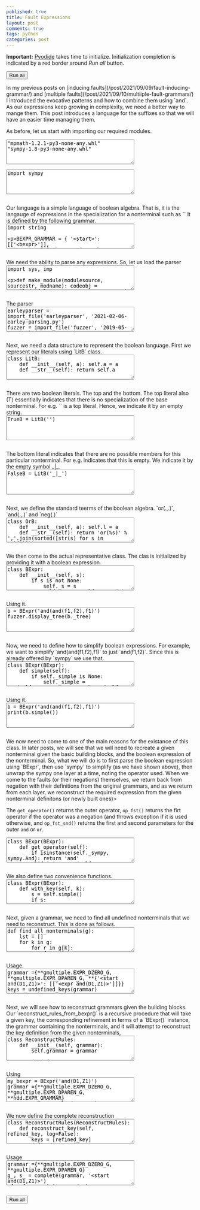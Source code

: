 ```yaml
---
published: true
title: Fault Expressions
layout: post
comments: true
tags: python
categories: post
---
```

<script type="text/javascript">window.languagePluginUrl='/resources/pyodide/full/3.8/';</script>
<script src="/resources/pyodide/full/3.8/pyodide.js"></script>
<link rel="stylesheet" type="text/css" media="all" href="/resources/skulpt/css/codemirror.css">
<link rel="stylesheet" type="text/css" media="all" href="/resources/skulpt/css/solarized.css">
<link rel="stylesheet" type="text/css" media="all" href="/resources/skulpt/css/env/editor.css">

<script src="/resources/skulpt/js/codemirrorepl.js" type="text/javascript"></script>
<script src="/resources/skulpt/js/python.js" type="text/javascript"></script>
<script src="/resources/pyodide/js/env/editor.js" type="text/javascript"></script>

**Important:** [Pyodide](https://pyodide.readthedocs.io/en/latest/) takes time to initialize.
Initialization completion is indicated by a red border around *Run all* button.
<form name='python_run_form'>
<button type="button" name="python_run_all">Run all</button>
</form>
In my previous posts on [inducing faults](/post/2021/09/09/fault-inducing-grammar/)
and [multiple faults](/post/2021/09/10/multiiple-fault-grammars/) I introduced
the evocative patterns and how to combine them using `and`. As our expressions
keep growing in complexity, we need a better way to mange them. This post
introduces a language for the suffixes so that we will have an easier time
managing them.

As before, let us start with importing our required modules.

<form name='python_run_form'>
<textarea cols="40" rows="4" id='python_pre_edit' name='python_edit'>
"mpmath-1.2.1-py3-none-any.whl"
"sympy-1.8-py3-none-any.whl"
</textarea>
</form>

<!--
############
import sympy

############
-->
<form name='python_run_form'>
<textarea cols="40" rows="4" name='python_edit'>
import sympy
</textarea><br />
<pre class='Output' name='python_output'></pre>
<div name='python_canvas'></div>
</form>
Our language is a simple language of boolean algebra. That is, it is the
langauge of expressions in the specialization for a nonterminal such as `<A and(f1,f2)>`
It is defined by the following grammar.

<!--
############
import string



BEXPR_GRAMMAR = {
    '<start>': [['<bexpr>']],
    '<bexpr>': [
        ['<bop>', '(', '<bexprs>', ')'],
        ['<fault>']],
    '<bexprs>' : [['<bexpr>', ',', '<bexprs>'], ['<bexpr>']],
    '<bop>' : [list('and'), list('or'), list('neg')],
    '<fault>': [['<letters>'], []],
    '<letters>': [
        ['<letter>'],
        ['<letter>', '<letters>']],
    '<letter>': [[i] for i in (
        string.ascii_lowercase +
        string.ascii_uppercase +
        string.digits) + '_+*.-']
}
BEXPR_START = '<start>'

############
-->
<form name='python_run_form'>
<textarea cols="40" rows="4" name='python_edit'>
import string



BEXPR_GRAMMAR = {
    &#x27;&lt;start&gt;&#x27;: [[&#x27;&lt;bexpr&gt;&#x27;]],
    &#x27;&lt;bexpr&gt;&#x27;: [
        [&#x27;&lt;bop&gt;&#x27;, &#x27;(&#x27;, &#x27;&lt;bexprs&gt;&#x27;, &#x27;)&#x27;],
        [&#x27;&lt;fault&gt;&#x27;]],
    &#x27;&lt;bexprs&gt;&#x27; : [[&#x27;&lt;bexpr&gt;&#x27;, &#x27;,&#x27;, &#x27;&lt;bexprs&gt;&#x27;], [&#x27;&lt;bexpr&gt;&#x27;]],
    &#x27;&lt;bop&gt;&#x27; : [list(&#x27;and&#x27;), list(&#x27;or&#x27;), list(&#x27;neg&#x27;)],
    &#x27;&lt;fault&gt;&#x27;: [[&#x27;&lt;letters&gt;&#x27;], []],
    &#x27;&lt;letters&gt;&#x27;: [
        [&#x27;&lt;letter&gt;&#x27;],
        [&#x27;&lt;letter&gt;&#x27;, &#x27;&lt;letters&gt;&#x27;]],
    &#x27;&lt;letter&gt;&#x27;: [[i] for i in (
        string.ascii_lowercase +
        string.ascii_uppercase +
        string.digits) + &#x27;_+*.-&#x27;]
}
BEXPR_START = &#x27;&lt;start&gt;&#x27;
</textarea><br />
<pre class='Output' name='python_output'></pre>
<div name='python_canvas'></div>
</form>
We need the ability to parse any expressions. So, let us load the parser

<!--
############
import sys, imp

def make_module(modulesource, sourcestr, modname):
    codeobj = compile(modulesource, sourcestr, 'exec')
    newmodule = imp.new_module(modname)
    exec(codeobj, newmodule.__dict__)
    return newmodule

def import_file(name, location):
    if "pyodide" in sys.modules:
        import pyodide
        github_repo = 'https://raw.githubusercontent.com/'
        my_repo =  'rahulgopinath/rahulgopinath.github.io'
        module_loc = github_repo + my_repo + '/master/notebooks/%s' % location
        module_str = pyodide.open_url(module_loc).getvalue()
    else:
        module_loc = './notebooks/%s' % location
        with open(module_loc) as f:
            module_str = f.read()
    return make_module(module_str, module_loc, name)

############
-->
<form name='python_run_form'>
<textarea cols="40" rows="4" name='python_edit'>
import sys, imp

def make_module(modulesource, sourcestr, modname):
    codeobj = compile(modulesource, sourcestr, &#x27;exec&#x27;)
    newmodule = imp.new_module(modname)
    exec(codeobj, newmodule.__dict__)
    return newmodule

def import_file(name, location):
    if &quot;pyodide&quot; in sys.modules:
        import pyodide
        github_repo = &#x27;https://raw.githubusercontent.com/&#x27;
        my_repo =  &#x27;rahulgopinath/rahulgopinath.github.io&#x27;
        module_loc = github_repo + my_repo + &#x27;/master/notebooks/%s&#x27; % location
        module_str = pyodide.open_url(module_loc).getvalue()
    else:
        module_loc = &#x27;./notebooks/%s&#x27; % location
        with open(module_loc) as f:
            module_str = f.read()
    return make_module(module_str, module_loc, name)
</textarea><br />
<pre class='Output' name='python_output'></pre>
<div name='python_canvas'></div>
</form>
The parser

<!--
############
earleyparser = import_file('earleyparser', '2021-02-06-earley-parsing.py')
fuzzer = import_file('fuzzer', '2019-05-28-simplefuzzer-01.py')
gatleast = import_file('gatleast', '2021-09-09-fault-inducing-grammar.py')
gmultiple = import_file('gmultiple', '2021-09-10-multiiple-fault-grammars.py')
hdd = import_file('hdd', '2019-12-04-hdd.py')
############
-->
<form name='python_run_form'>
<textarea cols="40" rows="4" name='python_edit'>
earleyparser = import_file(&#x27;earleyparser&#x27;, &#x27;2021-02-06-earley-parsing.py&#x27;)
fuzzer = import_file(&#x27;fuzzer&#x27;, &#x27;2019-05-28-simplefuzzer-01.py&#x27;)
gatleast = import_file(&#x27;gatleast&#x27;, &#x27;2021-09-09-fault-inducing-grammar.py&#x27;)
gmultiple = import_file(&#x27;gmultiple&#x27;, &#x27;2021-09-10-multiiple-fault-grammars.py&#x27;)
hdd = import_file(&#x27;hdd&#x27;, &#x27;2019-12-04-hdd.py&#x27;)
</textarea><br />
<pre class='Output' name='python_output'></pre>
<div name='python_canvas'></div>
</form>
Next, we need a data structure to represent the boolean language.
First we represent our literals using `LitB` class.

<!--
############
class LitB:
    def __init__(self, a): self.a = a
    def __str__(self): return self.a

############
-->
<form name='python_run_form'>
<textarea cols="40" rows="4" name='python_edit'>
class LitB:
    def __init__(self, a): self.a = a
    def __str__(self): return self.a
</textarea><br />
<pre class='Output' name='python_output'></pre>
<div name='python_canvas'></div>
</form>
There are two boolean literals. The top and the bottom. The top literal
also (T) essentially indicates that there is no specialization of the base
nonterminal. For e.g. `<A>` is a top literal.
Hence, we indicate it by an empty string.

<!--
############
TrueB = LitB('')

############
-->
<form name='python_run_form'>
<textarea cols="40" rows="4" name='python_edit'>
TrueB = LitB(&#x27;&#x27;)
</textarea><br />
<pre class='Output' name='python_output'></pre>
<div name='python_canvas'></div>
</form>
The bottom literal indicates that there are no possible members for this
particular nonterminal. For e.g. <A _|_> indicates that this is empty.
We indicate it by the empty symbol _|_.

<!--
############
FalseB = LitB('_|_')

############
-->
<form name='python_run_form'>
<textarea cols="40" rows="4" name='python_edit'>
FalseB = LitB(&#x27;_|_&#x27;)
</textarea><br />
<pre class='Output' name='python_output'></pre>
<div name='python_canvas'></div>
</form>
Next, we define the standard teerms of the boolean algebra. `or(.,.)`, `and(.,.)` and `neg(.)`

<!--
############
class OrB:
    def __init__(self, a): self.l = a
    def __str__(self): return 'or(%s)' % ','.join(sorted([str(s) for s in self.l]))
class AndB:
    def __init__(self, a): self.l = a
    def __str__(self): return 'and(%s)' % ','.join(sorted([str(s) for s in self.l]))
class NegB:
    def __init__(self, a): self.a = a
    def __str__(self): return 'neg(%s)' % str(self.a)
class B:
    def __init__(self, a): self.a = a
    def __str__(self): return str(self.a)

############
-->
<form name='python_run_form'>
<textarea cols="40" rows="4" name='python_edit'>
class OrB:
    def __init__(self, a): self.l = a
    def __str__(self): return &#x27;or(%s)&#x27; % &#x27;,&#x27;.join(sorted([str(s) for s in self.l]))
class AndB:
    def __init__(self, a): self.l = a
    def __str__(self): return &#x27;and(%s)&#x27; % &#x27;,&#x27;.join(sorted([str(s) for s in self.l]))
class NegB:
    def __init__(self, a): self.a = a
    def __str__(self): return &#x27;neg(%s)&#x27; % str(self.a)
class B:
    def __init__(self, a): self.a = a
    def __str__(self): return str(self.a)
</textarea><br />
<pre class='Output' name='python_output'></pre>
<div name='python_canvas'></div>
</form>
We then come to the actual representative class. The clas is initialized by
providing it with a boolean expression.

<!--
############
class BExpr:
    def __init__(self, s):
        if s is not None:
            self._s = s
            self._tree = self._parse(s)
            self._simple, self._sympy = self._simplify()
        else: # create
            self._s = None
            self._tree = None
            self._simple = None
            self._sympy = None

    def _parse(self, k):
        bexpr_parser = earleyparser.EarleyParser(BEXPR_GRAMMAR)
        bparse_tree = list(bexpr_parser.parse_on(k, start_symbol=BEXPR_START))[0]
        bexpr = bparse_tree[1][0]
        return bexpr

    def _simplify(self):
        return None,None

############
-->
<form name='python_run_form'>
<textarea cols="40" rows="4" name='python_edit'>
class BExpr:
    def __init__(self, s):
        if s is not None:
            self._s = s
            self._tree = self._parse(s)
            self._simple, self._sympy = self._simplify()
        else: # create
            self._s = None
            self._tree = None
            self._simple = None
            self._sympy = None

    def _parse(self, k):
        bexpr_parser = earleyparser.EarleyParser(BEXPR_GRAMMAR)
        bparse_tree = list(bexpr_parser.parse_on(k, start_symbol=BEXPR_START))[0]
        bexpr = bparse_tree[1][0]
        return bexpr

    def _simplify(self):
        return None,None
</textarea><br />
<pre class='Output' name='python_output'></pre>
<div name='python_canvas'></div>
</form>
Using it.

<!--
############
b = BExpr('and(and(f1,f2),f1)')
fuzzer.display_tree(b._tree)

############
-->
<form name='python_run_form'>
<textarea cols="40" rows="4" name='python_edit'>
b = BExpr(&#x27;and(and(f1,f2),f1)&#x27;)
fuzzer.display_tree(b._tree)
</textarea><br />
<pre class='Output' name='python_output'></pre>
<div name='python_canvas'></div>
</form>
Now, we need to define how to simplify boolean expressions. For example,
we want to simplify `and(and(f1,f2),f1)` to just `and(f1,f2)`. Since this
is already offered by `sympy` we use that.

<!--
############
class BExpr(BExpr):
    def simple(self):
        if self._simple is None:
            self._simple = str(self._convert_sympy_to_bexpr(self._sympy))
        return self._simple

    def _simplify(self):
        e0, defs = self._convert_to_sympy(self._tree)
        e1 = sympy.to_dnf(e0)
        e2 = self._convert_sympy_to_bexpr(e1)
        v = str(e2)
        my_keys = [k for k in defs]
        for k in my_keys:
            del defs[k]
        return v, e1

    def _flatten(self, bexprs):
        assert bexprs[0] == '<bexprs>'
        if len(bexprs[1]) == 1:
            return [bexprs[1][0]]
        else:
            assert len(bexprs[1]) == 3
            a = bexprs[1][0]
            comma = bexprs[1][1]
            rest = bexprs[1][2]
            return [a] + self._flatten(rest)

    def _convert_sympy_to_bexpr(self, sexpr, log=False):
        if isinstance(sexpr, sympy.Symbol):
            return B(str(sexpr))
        elif isinstance(sexpr, sympy.Not):
            return NegB(self._convert_sympy_to_bexpr(sexpr.args[0]))
        elif isinstance(sexpr, sympy.And):
            a = sexpr.args[0]
            b = sexpr.args[1]
            if isinstance(a, sympy.Not):
                if str(a.args[0]) == str(b): return FalseB # F & ~F == _|_
            elif isinstance(b, sympy.Not):
                if str(b.args[0]) == str(a): return FalseB # F & ~F == _|_
            sym_vars = sorted([self._convert_sympy_to_bexpr(a) for a in sexpr.args], key=str)
            assert sym_vars
            if FalseB in sym_vars: return FalseB # if bottom is present in and, that is the result
            if TrueB in sym_vars:
                sym_vars = [s for s in sym_vars if s != TrueB] # base def does not do anything in and.
                if not sym_vars: return TrueB
            return AndB(sym_vars)
        elif isinstance(sexpr, sympy.Or):
            a = sexpr.args[0]
            b = sexpr.args[1]
            if isinstance(a, sympy.Not):
                if str(a.args[0]) == str(b): return TrueB # F | ~F = U self._convert_sympy_to_bexpr(b)
            elif isinstance(b, sympy.Not):
                if str(b.args[0]) == str(a): return TrueB # F | ~F = U self._convert_sympy_to_bexpr(a)

            sym_vars = sorted([self._convert_sympy_to_bexpr(a) for a in sexpr.args], key=str)
            assert sym_vars
            if TrueB in sym_vars: return TrueB # if original def is present in or, that is the result
            if FalseB in sym_vars:
                sym_vars = [s for s in sym_vars if s != FalseB]
                if not sym_vars: return FalseB
            return OrB(sym_vars)
        else:
            if log: print(repr(sexpr))
            assert False

    def _convert_to_sympy(self, bexpr_tree, symargs=None):
        def get_op(node):
            assert node[0] == '<bop>', node[0]
            return ''.join([i[0] for i in node[1]])
        if symargs is None:
            symargs = {}
        name, children = bexpr_tree
        assert name == '<bexpr>', name
        if len(children) == 1: # fault node
            name = fuzzer.tree_to_string(children[0])
            if not name: return None, symargs
            if name not in symargs:
                symargs[name] = sympy.symbols(name)
            return symargs[name], symargs
        else:
            operator = get_op(children[0])
            if operator == 'and':
                if children[2][0] == '<bexprs>':
                    res = self._flatten(children[2])
                else:
                    res = [children[2]]
                sp = [self._convert_to_sympy(a, symargs) for a in res]
                return sympy.And(*[a for a,_ in sp]), symargs

            elif operator == 'or':
                if children[2][0] == '<bexprs>':
                    res = self._flatten(children[2])
                else:
                    res = [children[2]]
                sp = [self._convert_to_sympy(a, symargs) for a in res]
                return sympy.Or(*[a for a,_ in sp]), symargs

            elif operator == 'neg':
                if children[2][0] == '<bexprs>':
                    res = self._flatten(children[2])
                else:
                    res = [children[2]]
                assert len(res) == 1
                a,_ = self._convert_to_sympy(res[0], symargs)
                return sympy.Not(a), symargs
            else:
                assert False

############
-->
<form name='python_run_form'>
<textarea cols="40" rows="4" name='python_edit'>
class BExpr(BExpr):
    def simple(self):
        if self._simple is None:
            self._simple = str(self._convert_sympy_to_bexpr(self._sympy))
        return self._simple

    def _simplify(self):
        e0, defs = self._convert_to_sympy(self._tree)
        e1 = sympy.to_dnf(e0)
        e2 = self._convert_sympy_to_bexpr(e1)
        v = str(e2)
        my_keys = [k for k in defs]
        for k in my_keys:
            del defs[k]
        return v, e1

    def _flatten(self, bexprs):
        assert bexprs[0] == &#x27;&lt;bexprs&gt;&#x27;
        if len(bexprs[1]) == 1:
            return [bexprs[1][0]]
        else:
            assert len(bexprs[1]) == 3
            a = bexprs[1][0]
            comma = bexprs[1][1]
            rest = bexprs[1][2]
            return [a] + self._flatten(rest)

    def _convert_sympy_to_bexpr(self, sexpr, log=False):
        if isinstance(sexpr, sympy.Symbol):
            return B(str(sexpr))
        elif isinstance(sexpr, sympy.Not):
            return NegB(self._convert_sympy_to_bexpr(sexpr.args[0]))
        elif isinstance(sexpr, sympy.And):
            a = sexpr.args[0]
            b = sexpr.args[1]
            if isinstance(a, sympy.Not):
                if str(a.args[0]) == str(b): return FalseB # F &amp; ~F == _|_
            elif isinstance(b, sympy.Not):
                if str(b.args[0]) == str(a): return FalseB # F &amp; ~F == _|_
            sym_vars = sorted([self._convert_sympy_to_bexpr(a) for a in sexpr.args], key=str)
            assert sym_vars
            if FalseB in sym_vars: return FalseB # if bottom is present in and, that is the result
            if TrueB in sym_vars:
                sym_vars = [s for s in sym_vars if s != TrueB] # base def does not do anything in and.
                if not sym_vars: return TrueB
            return AndB(sym_vars)
        elif isinstance(sexpr, sympy.Or):
            a = sexpr.args[0]
            b = sexpr.args[1]
            if isinstance(a, sympy.Not):
                if str(a.args[0]) == str(b): return TrueB # F | ~F = U self._convert_sympy_to_bexpr(b)
            elif isinstance(b, sympy.Not):
                if str(b.args[0]) == str(a): return TrueB # F | ~F = U self._convert_sympy_to_bexpr(a)

            sym_vars = sorted([self._convert_sympy_to_bexpr(a) for a in sexpr.args], key=str)
            assert sym_vars
            if TrueB in sym_vars: return TrueB # if original def is present in or, that is the result
            if FalseB in sym_vars:
                sym_vars = [s for s in sym_vars if s != FalseB]
                if not sym_vars: return FalseB
            return OrB(sym_vars)
        else:
            if log: print(repr(sexpr))
            assert False

    def _convert_to_sympy(self, bexpr_tree, symargs=None):
        def get_op(node):
            assert node[0] == &#x27;&lt;bop&gt;&#x27;, node[0]
            return &#x27;&#x27;.join([i[0] for i in node[1]])
        if symargs is None:
            symargs = {}
        name, children = bexpr_tree
        assert name == &#x27;&lt;bexpr&gt;&#x27;, name
        if len(children) == 1: # fault node
            name = fuzzer.tree_to_string(children[0])
            if not name: return None, symargs
            if name not in symargs:
                symargs[name] = sympy.symbols(name)
            return symargs[name], symargs
        else:
            operator = get_op(children[0])
            if operator == &#x27;and&#x27;:
                if children[2][0] == &#x27;&lt;bexprs&gt;&#x27;:
                    res = self._flatten(children[2])
                else:
                    res = [children[2]]
                sp = [self._convert_to_sympy(a, symargs) for a in res]
                return sympy.And(*[a for a,_ in sp]), symargs

            elif operator == &#x27;or&#x27;:
                if children[2][0] == &#x27;&lt;bexprs&gt;&#x27;:
                    res = self._flatten(children[2])
                else:
                    res = [children[2]]
                sp = [self._convert_to_sympy(a, symargs) for a in res]
                return sympy.Or(*[a for a,_ in sp]), symargs

            elif operator == &#x27;neg&#x27;:
                if children[2][0] == &#x27;&lt;bexprs&gt;&#x27;:
                    res = self._flatten(children[2])
                else:
                    res = [children[2]]
                assert len(res) == 1
                a,_ = self._convert_to_sympy(res[0], symargs)
                return sympy.Not(a), symargs
            else:
                assert False
</textarea><br />
<pre class='Output' name='python_output'></pre>
<div name='python_canvas'></div>
</form>
Using it.

<!--
############
b = BExpr('and(and(f1,f2),f1)')
print(b.simple())

############
-->
<form name='python_run_form'>
<textarea cols="40" rows="4" name='python_edit'>
b = BExpr(&#x27;and(and(f1,f2),f1)&#x27;)
print(b.simple())
</textarea><br />
<pre class='Output' name='python_output'></pre>
<div name='python_canvas'></div>
</form>
We now need to come to one of the main reasons for the existance of
this class. In later posts, we will see that we will need to
recreate a given nonterminal given the basic building blocks, and
the boolean expression of the nonterminal. So, what we will do is
to first parse the boolean expression using `BExpr`, then use
`sympy` to simplify (as we have shown above), then unwrap the
sympy one layer at a time, noting the operator used. When we
come to the faults (or their negations) themselves, we return
back from negation with their definitions from the original grammars,
and as we return from each layer, we reconstruct the required
expression from the given nonterminal definitons (or newly built ones)>

The `get_operator()` returns the
outer operator, `op_fst()` returns the firt operator if the
operator was a negation (and throws exception if it is used
otherwise, and `op_fst_snd()` returns the first and second
parameters for the outer `and` or `or`.

<!--
############
class BExpr(BExpr):
    def get_operator(self):
        if isinstance(self._sympy, sympy.And): return 'and'
        elif isinstance(self._sympy, sympy.Or): return 'or'
        elif isinstance(self._sympy, sympy.Not): return 'neg'
        else: return ''

    def op_fst(self):
        op = self.get_operator()
        assert op == 'neg'
        bexpr = BExpr(None)
        bexpr._sympy = self._sympy.args[0]
        return bexpr

    def op_fst_snd(self):
        bexpr = BExpr(None)
        bexpr._sympy = self._sympy.args[0]

        bexpr_rest = BExpr(None)
        op = self.get_operator()

        if op == 'and':
            bexpr_rest._sympy = sympy.And(*self._sympy.args[1:])
        elif op == 'or':
            bexpr_rest._sympy = sympy.Or(*self._sympy.args[1:])
        else:
            assert False
        return bexpr, bexpr_rest

############
-->
<form name='python_run_form'>
<textarea cols="40" rows="4" name='python_edit'>
class BExpr(BExpr):
    def get_operator(self):
        if isinstance(self._sympy, sympy.And): return &#x27;and&#x27;
        elif isinstance(self._sympy, sympy.Or): return &#x27;or&#x27;
        elif isinstance(self._sympy, sympy.Not): return &#x27;neg&#x27;
        else: return &#x27;&#x27;

    def op_fst(self):
        op = self.get_operator()
        assert op == &#x27;neg&#x27;
        bexpr = BExpr(None)
        bexpr._sympy = self._sympy.args[0]
        return bexpr

    def op_fst_snd(self):
        bexpr = BExpr(None)
        bexpr._sympy = self._sympy.args[0]

        bexpr_rest = BExpr(None)
        op = self.get_operator()

        if op == &#x27;and&#x27;:
            bexpr_rest._sympy = sympy.And(*self._sympy.args[1:])
        elif op == &#x27;or&#x27;:
            bexpr_rest._sympy = sympy.Or(*self._sympy.args[1:])
        else:
            assert False
        return bexpr, bexpr_rest
</textarea><br />
<pre class='Output' name='python_output'></pre>
<div name='python_canvas'></div>
</form>
We also define two convenience functions.

<!--
############
class BExpr(BExpr):
    def with_key(self, k):
        s = self.simple()
        if s:
            return '<%s %s>' % (gatleast.stem(k), s)
        else:
            # this bexpr does not contain an expression.
            # So return the basic key
            return normalize(k)

    def negate(self):
        bexpr = BExpr(None)
        bexpr._sympy = sympy.Not(self._sympy).simplify()
        return bexpr

############
-->
<form name='python_run_form'>
<textarea cols="40" rows="4" name='python_edit'>
class BExpr(BExpr):
    def with_key(self, k):
        s = self.simple()
        if s:
            return &#x27;&lt;%s %s&gt;&#x27; % (gatleast.stem(k), s)
        else:
            # this bexpr does not contain an expression.
            # So return the basic key
            return normalize(k)

    def negate(self):
        bexpr = BExpr(None)
        bexpr._sympy = sympy.Not(self._sympy).simplify()
        return bexpr
</textarea><br />
<pre class='Output' name='python_output'></pre>
<div name='python_canvas'></div>
</form>
Next, given a grammar, we need to find all undefined nonterminals that
we need to reconstruct. This is done as follows.

<!--
############
def find_all_nonterminals(g):
    lst = []
    for k in g:
        for r in g[k]:
            for t in r:
                if fuzzer.is_nonterminal(t):
                    lst.append(t)
    return list(sorted(set(lst)))

def undefined_keys(grammar):
    keys = find_all_nonterminals(grammar)
    return [k for k in keys if k not in grammar]

############
-->
<form name='python_run_form'>
<textarea cols="40" rows="4" name='python_edit'>
def find_all_nonterminals(g):
    lst = []
    for k in g:
        for r in g[k]:
            for t in r:
                if fuzzer.is_nonterminal(t):
                    lst.append(t)
    return list(sorted(set(lst)))

def undefined_keys(grammar):
    keys = find_all_nonterminals(grammar)
    return [k for k in keys if k not in grammar]
</textarea><br />
<pre class='Output' name='python_output'></pre>
<div name='python_canvas'></div>
</form>
Usage.

<!--
############
grammar ={**gmultiple.EXPR_DZERO_G, **gmultiple.EXPR_DPAREN_G, **{'<start and(D1,Z1)>': [['<expr and(D1,Z1)>']]}}
keys = undefined_keys(grammar)
print(keys)

############
-->
<form name='python_run_form'>
<textarea cols="40" rows="4" name='python_edit'>
grammar ={**gmultiple.EXPR_DZERO_G, **gmultiple.EXPR_DPAREN_G, **{&#x27;&lt;start and(D1,Z1)&gt;&#x27;: [[&#x27;&lt;expr and(D1,Z1)&gt;&#x27;]]}}
keys = undefined_keys(grammar)
print(keys)
</textarea><br />
<pre class='Output' name='python_output'></pre>
<div name='python_canvas'></div>
</form>
Next, we will see how to reconstruct grammars given the building blocks.
Our `reconstruct_rules_from_bexpr()` is a recursive procedure that will take a
given key, the corresponding refinement in terms of a `BExpr()` instance, the
grammar containing the nonterminals, and it will attempt to reconstruct the
key definition from the given nonterminals,

<!--
############
class ReconstructRules:
    def __init__(self, grammar):
        self.grammar = grammar

    def reconstruct_rules_from_bexpr(self, key, bexpr):
        f_key = bexpr.with_key(key)
        if f_key in self.grammar:
            return self.grammar[f_key], f_key
        else:
            operator = bexpr.get_operator()
            if operator == 'and':
                return self.reconstruct_and_bexpr(key, bexpr)
            elif operator == 'or':
                return self.reconstruct_or_bexpr(key, bexpr)
            elif operator == 'neg':
                return self.reconstruct_neg_bexpr(key, bexpr)
            elif operator == '':
                assert False
            else:
                assert False

    def reconstruct_neg_bexpr(self, key, bexpr):
        assert False

    def reconstruct_and_bexpr(self, key, bexpr):
        fst, snd = bexpr.op_fst_snd()
        assert fst != snd
        f_key = bexpr.with_key(key)
        d1, s1 = self.reconstruct_rules_from_bexpr(key, fst)
        d2, s2 = self.reconstruct_rules_from_bexpr(key, snd)
        and_rules = gmultiple.and_definitions(d1, d2)
        g = {**self.grammar, **{f_key: and_rules}}
        return g[f_key], f_key

    def reconstruct_or_bexpr(self, key, bexpr):
        fst, snd = bexpr.op_fst_snd()
        f_key = bexpr.with_key(key)
        d1, s1 = self.reconstruct_rules_from_bexpr(key, fst)
        assert fst != snd
        d2, s2 = self.reconstruct_rules_from_bexpr(key, snd)
        or_rules = gmultiple.or_definitions(d1, d2)
        g = {**grammar, **{f_key: or_rules}}
        return g[f_key], f_key

############
-->
<form name='python_run_form'>
<textarea cols="40" rows="4" name='python_edit'>
class ReconstructRules:
    def __init__(self, grammar):
        self.grammar = grammar

    def reconstruct_rules_from_bexpr(self, key, bexpr):
        f_key = bexpr.with_key(key)
        if f_key in self.grammar:
            return self.grammar[f_key], f_key
        else:
            operator = bexpr.get_operator()
            if operator == &#x27;and&#x27;:
                return self.reconstruct_and_bexpr(key, bexpr)
            elif operator == &#x27;or&#x27;:
                return self.reconstruct_or_bexpr(key, bexpr)
            elif operator == &#x27;neg&#x27;:
                return self.reconstruct_neg_bexpr(key, bexpr)
            elif operator == &#x27;&#x27;:
                assert False
            else:
                assert False

    def reconstruct_neg_bexpr(self, key, bexpr):
        assert False

    def reconstruct_and_bexpr(self, key, bexpr):
        fst, snd = bexpr.op_fst_snd()
        assert fst != snd
        f_key = bexpr.with_key(key)
        d1, s1 = self.reconstruct_rules_from_bexpr(key, fst)
        d2, s2 = self.reconstruct_rules_from_bexpr(key, snd)
        and_rules = gmultiple.and_definitions(d1, d2)
        g = {**self.grammar, **{f_key: and_rules}}
        return g[f_key], f_key

    def reconstruct_or_bexpr(self, key, bexpr):
        fst, snd = bexpr.op_fst_snd()
        f_key = bexpr.with_key(key)
        d1, s1 = self.reconstruct_rules_from_bexpr(key, fst)
        assert fst != snd
        d2, s2 = self.reconstruct_rules_from_bexpr(key, snd)
        or_rules = gmultiple.or_definitions(d1, d2)
        g = {**grammar, **{f_key: or_rules}}
        return g[f_key], f_key
</textarea><br />
<pre class='Output' name='python_output'></pre>
<div name='python_canvas'></div>
</form>
Using

<!--
############
my_bexpr = BExpr('and(D1,Z1)')
grammar ={**gmultiple.EXPR_DZERO_G, **gmultiple.EXPR_DPAREN_G, **hdd.EXPR_GRAMMAR}
rr = ReconstructRules(grammar)
d1, s1 = rr.reconstruct_rules_from_bexpr('<start>', my_bexpr)
grammar[s1] = d1
remaining = undefined_keys(grammar)
print(d1,s1)
print("remaining:", remaining)
rr = ReconstructRules({**grammar, **{s1:d1}})
d2, s2 = rr.reconstruct_rules_from_bexpr(remaining[0], my_bexpr)
grammar[s2] = d2
remaining = undefined_keys(grammar)
print(d2,s2)
print("remaining:", remaining)

my_bexpr = BExpr('or(D1,Z1)')
grammar ={**gmultiple.EXPR_DZERO_G, **gmultiple.EXPR_DPAREN_G, **hdd.EXPR_GRAMMAR}
rr = ReconstructRules(grammar)
d1, s1 = rr.reconstruct_rules_from_bexpr('<start>', my_bexpr)
grammar[s1] = d1
remaining = undefined_keys(grammar)
print(d1,s1)
print("remaining:", remaining)
rr = ReconstructRules({**grammar, **{s1:d1}})
d2, s2  = rr.reconstruct_rules_from_bexpr(remaining[0], my_bexpr)
grammar[s2] = d2
remaining = undefined_keys(grammar)
print(d2,s2)
print("remaining:", remaining)

############
-->
<form name='python_run_form'>
<textarea cols="40" rows="4" name='python_edit'>
my_bexpr = BExpr(&#x27;and(D1,Z1)&#x27;)
grammar ={**gmultiple.EXPR_DZERO_G, **gmultiple.EXPR_DPAREN_G, **hdd.EXPR_GRAMMAR}
rr = ReconstructRules(grammar)
d1, s1 = rr.reconstruct_rules_from_bexpr(&#x27;&lt;start&gt;&#x27;, my_bexpr)
grammar[s1] = d1
remaining = undefined_keys(grammar)
print(d1,s1)
print(&quot;remaining:&quot;, remaining)
rr = ReconstructRules({**grammar, **{s1:d1}})
d2, s2 = rr.reconstruct_rules_from_bexpr(remaining[0], my_bexpr)
grammar[s2] = d2
remaining = undefined_keys(grammar)
print(d2,s2)
print(&quot;remaining:&quot;, remaining)

my_bexpr = BExpr(&#x27;or(D1,Z1)&#x27;)
grammar ={**gmultiple.EXPR_DZERO_G, **gmultiple.EXPR_DPAREN_G, **hdd.EXPR_GRAMMAR}
rr = ReconstructRules(grammar)
d1, s1 = rr.reconstruct_rules_from_bexpr(&#x27;&lt;start&gt;&#x27;, my_bexpr)
grammar[s1] = d1
remaining = undefined_keys(grammar)
print(d1,s1)
print(&quot;remaining:&quot;, remaining)
rr = ReconstructRules({**grammar, **{s1:d1}})
d2, s2  = rr.reconstruct_rules_from_bexpr(remaining[0], my_bexpr)
grammar[s2] = d2
remaining = undefined_keys(grammar)
print(d2,s2)
print(&quot;remaining:&quot;, remaining)
</textarea><br />
<pre class='Output' name='python_output'></pre>
<div name='python_canvas'></div>
</form>
We now define the complete reconstruction

<!--
############
class ReconstructRules(ReconstructRules):
    def reconstruct_key(self, refined_key, log=False):
        keys = [refined_key]
        defined = set()
        while keys:
            if log: print(len(keys))
            key_to_reconstruct, *keys = keys
            if log: print('reconstructing:', key_to_reconstruct)
            if key_to_reconstruct in defined:
                raise Exception('Key found:', key_to_reconstruct)
            defined.add(key_to_reconstruct)
            bexpr = BExpr(gatleast.refinement(key_to_reconstruct))
            nrek = gmultiple.normalize(key_to_reconstruct)
            if bexpr.simple():
                nkey = bexpr.with_key(key_to_reconstruct)
                if log: print('simplified_to:', nkey)
                d, s = self.reconstruct_rules_from_bexpr(nrek, bexpr)
                self.grammar = {**self.grammar, **{key_to_reconstruct:d}}
            else:
                nkey = nrek # base key
            keys = undefined_keys(self.grammar)
        return self.grammar, refined_key


def complete(grammar, start, log=False):
    rr = ReconstructRules(grammar)
    grammar, start = gatleast.grammar_gc(rr.reconstruct_key(start, log))
    return grammar, start

############
-->
<form name='python_run_form'>
<textarea cols="40" rows="4" name='python_edit'>
class ReconstructRules(ReconstructRules):
    def reconstruct_key(self, refined_key, log=False):
        keys = [refined_key]
        defined = set()
        while keys:
            if log: print(len(keys))
            key_to_reconstruct, *keys = keys
            if log: print(&#x27;reconstructing:&#x27;, key_to_reconstruct)
            if key_to_reconstruct in defined:
                raise Exception(&#x27;Key found:&#x27;, key_to_reconstruct)
            defined.add(key_to_reconstruct)
            bexpr = BExpr(gatleast.refinement(key_to_reconstruct))
            nrek = gmultiple.normalize(key_to_reconstruct)
            if bexpr.simple():
                nkey = bexpr.with_key(key_to_reconstruct)
                if log: print(&#x27;simplified_to:&#x27;, nkey)
                d, s = self.reconstruct_rules_from_bexpr(nrek, bexpr)
                self.grammar = {**self.grammar, **{key_to_reconstruct:d}}
            else:
                nkey = nrek # base key
            keys = undefined_keys(self.grammar)
        return self.grammar, refined_key


def complete(grammar, start, log=False):
    rr = ReconstructRules(grammar)
    grammar, start = gatleast.grammar_gc(rr.reconstruct_key(start, log))
    return grammar, start
</textarea><br />
<pre class='Output' name='python_output'></pre>
<div name='python_canvas'></div>
</form>
Usage

<!--
############
grammar ={**gmultiple.EXPR_DZERO_G, **gmultiple.EXPR_DPAREN_G}
g_, s_ = complete(grammar, '<start and(D1,Z1)>')
gf = fuzzer.LimitFuzzer(g_)
for i in range(10):
    v = gf.iter_fuzz(key=s_, max_depth=10)
    assert gatleast.expr_div_by_zero(v) and hdd.expr_double_paren(v)
    print(v)

grammar ={**gmultiple.EXPR_DZERO_G, **gmultiple.EXPR_DPAREN_G}
g_, s_ = complete(grammar, '<start or(D1,Z1)>')
gf = fuzzer.LimitFuzzer(g_)
for i in range(10):
    v = gf.iter_fuzz(key=s_, max_depth=10)
    assert gatleast.expr_div_by_zero(v) or hdd.expr_double_paren(v)
    print(v)
    if gatleast.expr_div_by_zero(v) == hdd.PRes.success: print('>', 1)
    if hdd.expr_double_paren(v) == hdd.PRes.success: print('>',2)


############
-->
<form name='python_run_form'>
<textarea cols="40" rows="4" name='python_edit'>
grammar ={**gmultiple.EXPR_DZERO_G, **gmultiple.EXPR_DPAREN_G}
g_, s_ = complete(grammar, &#x27;&lt;start and(D1,Z1)&gt;&#x27;)
gf = fuzzer.LimitFuzzer(g_)
for i in range(10):
    v = gf.iter_fuzz(key=s_, max_depth=10)
    assert gatleast.expr_div_by_zero(v) and hdd.expr_double_paren(v)
    print(v)

grammar ={**gmultiple.EXPR_DZERO_G, **gmultiple.EXPR_DPAREN_G}
g_, s_ = complete(grammar, &#x27;&lt;start or(D1,Z1)&gt;&#x27;)
gf = fuzzer.LimitFuzzer(g_)
for i in range(10):
    v = gf.iter_fuzz(key=s_, max_depth=10)
    assert gatleast.expr_div_by_zero(v) or hdd.expr_double_paren(v)
    print(v)
    if gatleast.expr_div_by_zero(v) == hdd.PRes.success: print(&#x27;&gt;&#x27;, 1)
    if hdd.expr_double_paren(v) == hdd.PRes.success: print(&#x27;&gt;&#x27;,2)
</textarea><br />
<pre class='Output' name='python_output'></pre>
<div name='python_canvas'></div>
</form>

<form name='python_run_form'>
<button type="button" name="python_run_all">Run all</button>
</form>
